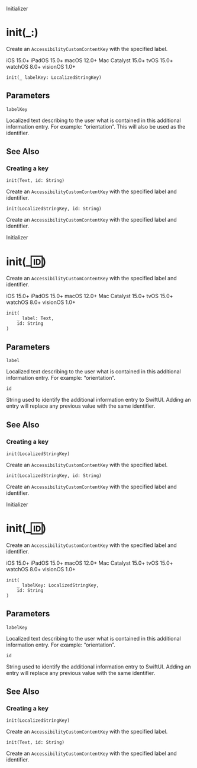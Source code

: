 Initializer

# init(_:)

Create an `AccessibilityCustomContentKey` with the specified label.

iOS 15.0+  iPadOS 15.0+  macOS 12.0+  Mac Catalyst 15.0+  tvOS 15.0+  watchOS
8.0+  visionOS 1.0+

    
    
    init(_ labelKey: LocalizedStringKey)

##  Parameters

`labelKey`

    

Localized text describing to the user what is contained in this additional
information entry. For example: “orientation”. This will also be used as the
identifier.

## See Also

### Creating a key

`init(Text, id: String)`

Create an `AccessibilityCustomContentKey` with the specified label and
identifier.

`init(LocalizedStringKey, id: String)`

Create an `AccessibilityCustomContentKey` with the specified label and
identifier.

Initializer

# init(_:id:)

Create an `AccessibilityCustomContentKey` with the specified label and
identifier.

iOS 15.0+  iPadOS 15.0+  macOS 12.0+  Mac Catalyst 15.0+  tvOS 15.0+  watchOS
8.0+  visionOS 1.0+

    
    
    init(
        _ label: Text,
        id: String
    )

##  Parameters

`label`

    

Localized text describing to the user what is contained in this additional
information entry. For example: “orientation”.

`id`

    

String used to identify the additional information entry to SwiftUI. Adding an
entry will replace any previous value with the same identifier.

## See Also

### Creating a key

`init(LocalizedStringKey)`

Create an `AccessibilityCustomContentKey` with the specified label.

`init(LocalizedStringKey, id: String)`

Create an `AccessibilityCustomContentKey` with the specified label and
identifier.

Initializer

# init(_:id:)

Create an `AccessibilityCustomContentKey` with the specified label and
identifier.

iOS 15.0+  iPadOS 15.0+  macOS 12.0+  Mac Catalyst 15.0+  tvOS 15.0+  watchOS
8.0+  visionOS 1.0+

    
    
    init(
        _ labelKey: LocalizedStringKey,
        id: String
    )

##  Parameters

`labelKey`

    

Localized text describing to the user what is contained in this additional
information entry. For example: “orientation”.

`id`

    

String used to identify the additional information entry to SwiftUI. Adding an
entry will replace any previous value with the same identifier.

## See Also

### Creating a key

`init(LocalizedStringKey)`

Create an `AccessibilityCustomContentKey` with the specified label.

`init(Text, id: String)`

Create an `AccessibilityCustomContentKey` with the specified label and
identifier.

